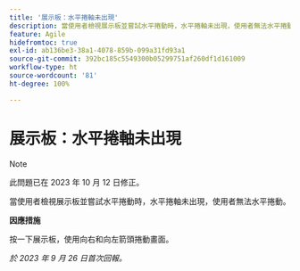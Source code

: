 ```yaml
---
title: '展示板：水平捲軸未出現'
description: 當使用者檢視展示板並嘗試水平捲動時，水平捲軸未出現，使用者無法水平捲動。
feature: Agile
hidefromtoc: true
exl-id: ab136be3-38a1-4078-859b-099a31fd93a1
source-git-commit: 392bc185c5549300b05299751af260df1d161009
workflow-type: ht
source-wordcount: '81'
ht-degree: 100%

---
```


# 展示板：水平捲軸未出現

>[!NOTE]
>
>此問題已在 2023 年 10 月 12 日修正。

當使用者檢視展示板並嘗試水平捲動時，水平捲軸未出現，使用者無法水平捲動。

**因應措施**

按一下展示板，使用向右和向左箭頭捲動畫面。

_於 2023 年 9 月 26 日首次回報。_
